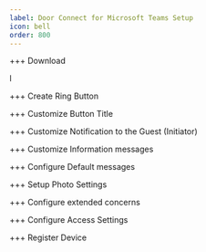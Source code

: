 ```yaml
---
label: Door Connect for Microsoft Teams Setup
icon: bell
order: 800
---
```


+++ Download

l

+++ Create Ring Button



+++ Customize Button Title


+++ Customize Notification to the Guest (Initiator)



+++ Customize Information messages



+++ Configure Default messages



+++ Setup Photo Settings



+++ Configure extended concerns



+++ Configure Access Settings




+++ Register Device
